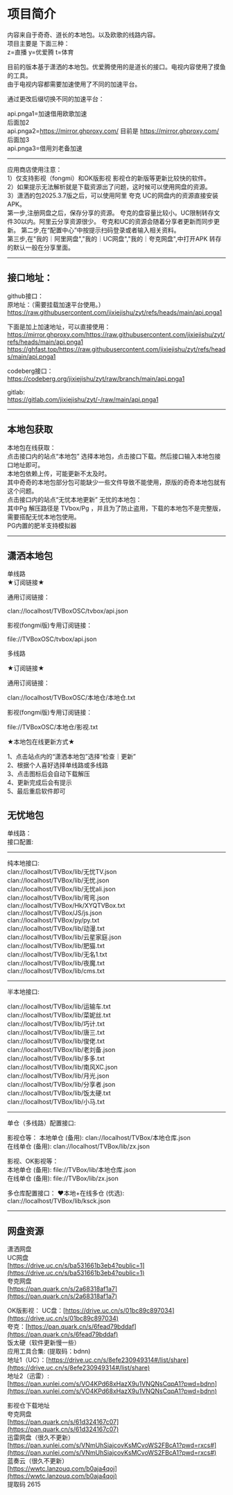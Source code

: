 # 项目简介  
内容来自于奇奇、道长的本地包。以及欧歌的线路内容。  
项目主要是 下面三种：  
z=直播  y=优爱腾 t=体育   

目前的版本基于潇洒的本地包。优爱腾使用的是道长的接口。电视内容使用了摸鱼的工具。  
由于电视内容都需要加速使用了不同的加速平台。 

通过更改后缀切换不同的加速平台：  

api.pnga1=加速借用欧歌加速   
后面加2    
api.pnga2=https://mirror.ghproxy.com/  目前是 https://mirror.ghproxy.com/ 
后面加3      
api.pnga3=借用刘老备加速   



************************************************************************    
应用商店使用注意：  
1）仅支持影视（fongmi）和OK版影视 影视仓的新版等更新比较快的软件。  
2）如果提示无法解析就是下载资源出了问题，这时候可以使用网盘的资源。  
3）潇洒的包2025.3.7版之后，可以使用阿里 夸克 UC的网盘内的资源直接安装APK。  
第一步,注册网盘之后，保存分享的资源。
夸克的盘容量比较小。UC限制转存文件30以内。阿里云分享资源很少。
夸克和UC的资源会随着分享者更新而同步更新。
第二步,在“配置中心”中按提示扫码登录或者输入相关资料。  
第三步,在"我的｜阿里网盘","我的｜UC网盘","我的｜夸克网盘",中打开APK 转存的默认一般在分享里面。  



************************************************************************    
## 接口地址：
github接口：    
原地址：（需要挂载加速平台使用。）   
https://raw.githubusercontent.com/jixiejishu/zyt/refs/heads/main/api.pnga1   


下面是加上加速地址，可以直接使用：   
https://mirror.ghproxy.com/https://raw.githubusercontent.com/jixiejishu/zyt/refs/heads/main/api.pnga1    
https://ghfast.top/https://raw.githubusercontent.com/jixiejishu/zyt/refs/heads/main/api.pnga1      

codeberg接口：  
https://codeberg.org/jixiejishu/zyt/raw/branch/main/api.pnga1    

gitlab:   
https://gitlab.com/jixiejishu/zyt/-/raw/main/api.pnga1   


************************************************************************    
## 本地包获取        
本地包在线获取：    
点击接口内的站点“本地包”  选择本地包，点击接口下载。然后接口输入本地包接口地址即可。  
本地包依赖上传，可能更新不太及时。  
其中奇奇的本地包部分包可能缺少一些文件导致不能使用，原版的奇奇本地包就有这个问题。    
点击接口内的站点“无忧本地更新”  无忧的本地包：  
其中Pg 解压路径是 TVbox/Pg ，并且为了防止盗用，下载的本地包不是完整版，需要搭配无忧本地包使用。  
PG内置的肥羊支持模拟器  



************************************************************************  
## 潇洒本地包    
单线路   
★订阅链接★   

通用订阅链接：  

clan://localhost/TVBoxOSC/tvbox/api.json   

影视(fongmi版)专用订阅链接：   

file://TVBoxOSC/tvbox/api.json   

多线路    

★订阅链接★   

通用订阅链接：   

clan://localhost/TVBoxOSC/本地仓/本地仓.txt   

影视(fongmi版)专用订阅链接：   

file://TVBoxOSC/本地仓/影视.txt   

★本地包在线更新方式★    

1、点击站点内的“潇洒本地包”选择“检查｜更新”  
2、根据个人喜好选择单线路或多线路   
3、点击图标后会自动下载解压   
4、更新完成后会有提示   
5、最后重启软件即可  



## 无忧地包    

单线路：  
接口配置:   
************************************************************************  
纯本地接口:  
clan://localhost/TVBox/lib/无忧TV.json  
clan://localhost/TVBox/lib/无忧.json  
clan://localhost/TVBox/lib/无忧ali.json  
clan://localhost/TVBox/lib/弯弯.json  
clan://localhost/TVBox/Hk/XYQTVBox.txt  
clan://localhost/TVBox/JS/js.json  
clan://localhost/TVBox/py/py.txt  
clan://localhost/TVBox/lib/动漫.txt  
clan://localhost/TVBox/lib/云星家庭.json  
clan://localhost/TVBox/lib/肥猫.txt  
clan://localhost/TVBox/lib/无名1.txt  
clan://localhost/TVBox/lib/夜魔.txt  
clan://localhost/TVBox/lib/cms.txt  

***************************************************************************  
半本地接口:   

clan://localhost/TVBox/lib/运输车.txt  
clan://localhost/TVBox/lib/菜妮丝.txt  
clan://localhost/TVBox/lib/巧计.txt  
clan://localhost/TVBox/lib/唐三.txt  
clan://localhost/TVBox/lib/俊佬.txt  
clan://localhost/TVBox/lib/老刘备.json  
clan://localhost/TVBox/lib/多多.txt  
clan://localhost/TVBox/lib/南风XC.json  
clan://localhost/TVBox/lib/月光.json  
clan://localhost/TVBox/lib/分享者.json  
clan://localhost/TVBox/lib/饭太硬.txt  
clan://localhost/TVBox/lib/小马.txt  



*****************************************************************************  

单仓（多线路）配置接口:   

影视仓等：
 本地单仓 (备用): clan://localhost/TVBox/本地仓库.json   
 在线单仓 (备用):  clan://localhost/TVBox/lib/zx.json   

影视、OK影视等：  
 本地单仓 (备用):  file://TVBox/lib/本地仓库.json    
 在线单仓 (备用):  file://TVBox/lib/zx.json   

多仓库配置接口：
❤️本地+在线多仓 (优选):  clan://localhost/TVBox/lib/ksck.json   


*****************************************************************************   
##  网盘资源  
潇洒网盘    
UC网盘    
[https://drive.uc.cn/s/ba531661b3eb4?public=1](https://drive.uc.cn/s/ba531661b3eb4?public=1)    
夸克网盘    
[https://pan.quark.cn/s/2a68318af1a7](https://pan.quark.cn/s/2a68318af1a7)    

OK版影视：
UC盘：[https://drive.uc.cn/s/01bc89c897034](https://drive.uc.cn/s/01bc89c897034)    
夸克：[https://pan.quark.cn/s/6fead79bddaf](https://pan.quark.cn/s/6fead79bddaf)   
饭太硬（软件更新慢一些）   
应用工具合集: (提取码：bdnn)      
地址1（UC）：[https://drive.uc.cn/s/8efe230949314#/list/share](https://drive.uc.cn/s/8efe230949314#/list/share)    
地址2（迅雷）:[https://pan.xunlei.com/s/VO4KPd68xHazX9u1VNQNsCqpA1?pwd=bdnn](https://pan.xunlei.com/s/VO4KPd68xHazX9u1VNQNsCqpA1?pwd=bdnn)   



影视仓下载地址     
夸克网盘    
[https://pan.quark.cn/s/61d324167c07](https://pan.quark.cn/s/61d324167c07)    
迅雷网盘（很久不更新）    
[https://pan.xunlei.com/s/VNmUhSiajcovKsMCvoWS2FBcA1?pwd=rxcs#](https://pan.xunlei.com/s/VNmUhSiajcovKsMCvoWS2FBcA1?pwd=rxcs#)    
蓝奏云（很久不更新）   
[https://wwtc.lanzouq.com/b0aja4qoj](https://wwtc.lanzouq.com/b0aja4qoj)    
提取码 2615    
